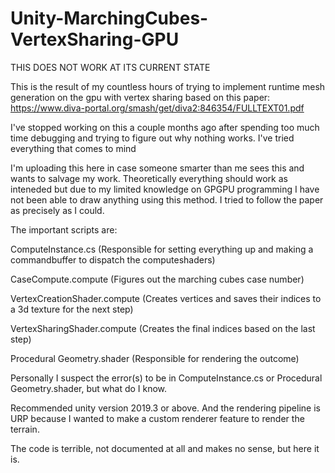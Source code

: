 # Unity-MarchingCubes-VertexSharing-GPU
THIS DOES NOT WORK AT ITS CURRENT STATE

This is the result of my countless hours of trying to implement runtime mesh generation on the gpu with vertex sharing based on this paper:
https://www.diva-portal.org/smash/get/diva2:846354/FULLTEXT01.pdf

I've stopped working on this a couple months ago after spending too much time debugging and trying to figure out why nothing works. I've tried everything that comes to mind

I'm uploading this here in case someone smarter than me sees this and wants to salvage my work. Theoretically everything should work as inteneded but due to
my limited knowledge on GPGPU programming I have not been able to draw anything using this method. I tried to follow the paper as precisely as I could.

The important scripts are:

ComputeInstance.cs (Responsible for setting everything up and making a commandbuffer to dispatch the computeshaders)

CaseCompute.compute (Figures out the marching cubes case number)

VertexCreationShader.compute (Creates vertices and saves their indices to a 3d texture for the next step)

VertexSharingShader.compute (Creates the final indices based on the last step)

Procedural Geometry.shader (Responsible for rendering the outcome)

Personally I suspect the error(s) to be in ComputeInstance.cs or Procedural Geometry.shader, but what do I know.

Recommended unity version 2019.3 or above. And the rendering pipeline is URP because I wanted to make a custom renderer feature to render the terrain.

The code is terrible, not documented at all and makes no sense, but here it is.

